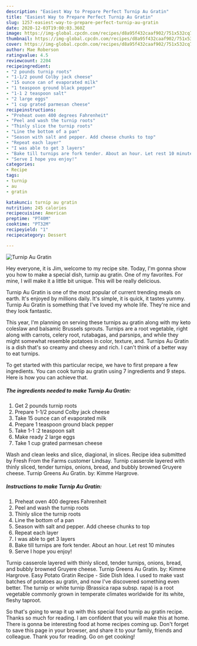 ```yaml
---
description: "Easiest Way to Prepare Perfect Turnip Au Gratin"
title: "Easiest Way to Prepare Perfect Turnip Au Gratin"
slug: 1257-easiest-way-to-prepare-perfect-turnip-au-gratin
date: 2020-12-03T19:00:03.360Z
image: https://img-global.cpcdn.com/recipes/d8a95f432caaf902/751x532cq70/turnip-au-gratin-recipe-main-photo.jpg
thumbnail: https://img-global.cpcdn.com/recipes/d8a95f432caaf902/751x532cq70/turnip-au-gratin-recipe-main-photo.jpg
cover: https://img-global.cpcdn.com/recipes/d8a95f432caaf902/751x532cq70/turnip-au-gratin-recipe-main-photo.jpg
author: Mae Roberson
ratingvalue: 4.5
reviewcount: 2204
recipeingredient:
- "2 pounds turnip roots"
- "1-1/2 pound Colby jack cheese"
- "15 ounce can of evaporated milk"
- "1 teaspoon ground black pepper"
- "1-1 2 teaspoon salt"
- "2 large eggs"
- "1 cup grated parmesan cheese"
recipeinstructions:
- "Preheat oven 400 degrees Fahrenheit"
- "Peel and wash the turnip roots"
- "Thinly slice the turnip roots"
- "Line the bottom of a pan"
- "Season with salt and pepper. Add cheese chunks to top"
- "Repeat each layer"
- "I was able to get 3 layers"
- "Bake till turnips are fork tender. About an hour. Let rest 10 minutes"
- "Serve I hope you enjoy!"
categories:
- Recipe
tags:
- turnip
- au
- gratin

katakunci: turnip au gratin 
nutrition: 245 calories
recipecuisine: American
preptime: "PT40M"
cooktime: "PT32M"
recipeyield: "1"
recipecategory: Dessert

---
```



![Turnip Au Gratin](https://img-global.cpcdn.com/recipes/d8a95f432caaf902/751x532cq70/turnip-au-gratin-recipe-main-photo.jpg)

Hey everyone, it is Jim, welcome to my recipe site. Today, I'm gonna show you how to make a special dish, turnip au gratin. One of my favorites. For mine, I will make it a little bit unique. This will be really delicious.

Turnip Au Gratin is one of the most popular of current trending meals on earth. It's enjoyed by millions daily. It's simple, it is quick, it tastes yummy. Turnip Au Gratin is something that I've loved my whole life. They're nice and they look fantastic.

This year, I&#39;m planning on serving these turnips au gratin along with my keto coleslaw and balsamic Brussels sprouts. Turnips are a root vegetable, right along with carrots, celery root, rutabagas, and parsnips, and while they might somewhat resemble potatoes in color, texture, and. Turnips Au Gratin is a dish that&#39;s so creamy and cheesy and rich. I can&#39;t think of a better way to eat turnips.


To get started with this particular recipe, we have to first prepare a few ingredients. You can cook turnip au gratin using 7 ingredients and 9 steps. Here is how you can achieve that.

<!--inarticleads1-->

##### The ingredients needed to make Turnip Au Gratin:

1. Get 2 pounds turnip roots
1. Prepare 1-1/2 pound Colby jack cheese
1. Take 15 ounce can of evaporated milk
1. Prepare 1 teaspoon ground black pepper
1. Take 1-1 :2 teaspoon salt
1. Make ready 2 large eggs
1. Take 1 cup grated parmesan cheese


Wash and clean leeks and slice, diagional, in slices. Recipe idea submitted by Fresh From the Farms customer Lindsay. Turnip casserole layered with thinly sliced, tender turnips, onions, bread, and bubbly browned Gruyere cheese. Turnip Greens Au Gratin. by: Kimme Hargrove. 

<!--inarticleads2-->

##### Instructions to make Turnip Au Gratin:

1. Preheat oven 400 degrees Fahrenheit
1. Peel and wash the turnip roots
1. Thinly slice the turnip roots
1. Line the bottom of a pan
1. Season with salt and pepper. Add cheese chunks to top
1. Repeat each layer
1. I was able to get 3 layers
1. Bake till turnips are fork tender. About an hour. Let rest 10 minutes
1. Serve I hope you enjoy!


Turnip casserole layered with thinly sliced, tender turnips, onions, bread, and bubbly browned Gruyere cheese. Turnip Greens Au Gratin. by: Kimme Hargrove. Easy Potato Gratin Recipe - Side Dish Idea. I used to make vast batches of potatoes au gratin, and now I&#39;ve discovered something even better. The turnip or white turnip (Brassica rapa subsp. rapa) is a root vegetable commonly grown in temperate climates worldwide for its white, fleshy taproot. 

So that's going to wrap it up with this special food turnip au gratin recipe. Thanks so much for reading. I am confident that you will make this at home. There is gonna be interesting food at home recipes coming up. Don't forget to save this page in your browser, and share it to your family, friends and colleague. Thank you for reading. Go on get cooking!
